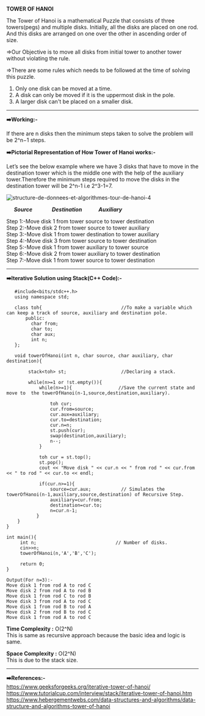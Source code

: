 **TOWER OF HANOI**

The Tower of Hanoi is a mathematical Puzzle that consists of three towers(pegs) and multiple disks. Initially, all the disks are placed on one rod. And this disks are arranged on one over the other in ascending order of size.

=>Our Objective is to move all disks from initial tower to another tower without violating the rule.

=>There are some rules which needs to be followed at the time of solving this puzzle.

1) Only one disk can be moved at a time.
2) A disk can only be moved if it is the uppermost disk in the pole.
3) A larger disk can't be placed on a smaller disk.
<hr></hr>

 **:arrow_right:Working:-**<br>
 
 If there are n disks then the minimum steps taken to solve the problem will be 2^n−1 steps.<br>

**:arrow_right:Pictorial Representation of How Tower of Hanoi works:-**<br>

Let’s see the below example where we have 3 disks that have to move in the destination tower which is the middle one with the help of the auxiliary tower.Therefore the minimum steps required to move the disks in the destination tower will be 2^n-1 i.e 2^3-1=7.


![structure-de-donnees-et-algorithmes-tour-de-hanoi-4](https://user-images.githubusercontent.com/72224843/140602551-e789416a-cd9d-47a0-9a00-1d76b6d36339.gif)<br>
      <p>&nbsp;&nbsp; &nbsp;  ***Source***&nbsp;&nbsp;&nbsp; &nbsp; &nbsp; &nbsp; &nbsp; &nbsp;***Destination***&nbsp;&nbsp;&nbsp; &nbsp; &nbsp; &nbsp; &nbsp;***Auxiliary***</p>

Step 1:-Move disk 1 from tower source to tower destination<br>
Step 2:-Move disk 2 from tower source to tower auxiliary<br>
Step 3:-Move disk 1 from tower destination to tower auxiliary<br>
Step 4:-Move disk 3 from tower source to tower destination<br>
Step 5:-Move disk 1 from tower auxiliary to tower source<br>
Step 6:-Move disk 2 from tower auxiliary to tower destination<br>
Step 7:-Move disk 1 from tower source to tower destination
<hr></hr>

**:arrow_right:Iterative Solution using Stack(C++ Code):-**
```
   #include<bits/stdc++.h>
   using namespace std;

   class toh{                             //To make a variable which can keep a track of source, auxiliary and destination pole.
       public:
         char from;
         char to;
         char aux;
         int n;
   };

   void towerOfHanoi(int n, char source, char auxiliary, char destination){

        stack<toh> st;                    //Declaring a stack. 

        while(n>=1 or !st.empty()){
            while(n>=1){                 //Save the current state and move to  the towerOfHanoi(n-1,source,destination,auxiliary).

                toh cur;
                cur.from=source;
                cur.aux=auxiliary;              
                cur.to=destination;
                cur.n=n;
                st.push(cur);
                swap(destination,auxiliary);
                n--;
            }

            toh cur = st.top();
            st.pop();
            cout << "Move disk " << cur.n << " from rod " << cur.from << " to rod " << cur.to << endl; 

            if(cur.n>=1){
                source=cur.aux;           // Simulates the towerOfHanoi(n-1,auxiliary,source,destination) of Recursive Step.
                auxiliary=cur.from;            
                destination=cur.to;
                n=cur.n-1; 
           }
    }
}

int main(){
     int n;                             // Number of disks.
     cin>>n;
     towerOfHanoi(n,'A','B','C');

     return 0;
}
```
```
Output(For n=3):-
Move disk 1 from rod A to rod C
Move disk 2 from rod A to rod B
Move disk 1 from rod C to rod B
Move disk 3 from rod A to rod C
Move disk 1 from rod B to rod A
Move disk 2 from rod B to rod C
Move disk 1 from rod A to rod C
```

**Time Complexity :** O(2^N)<br>
This is same as recursive approach because the basic idea and logic is same.<br>

**Space Complexity :** O(2^N)<br>
This is due to the stack size.<br>
<hr></hr>

**:arrow_right:References:-**<br>
https://www.geeksforgeeks.org/iterative-tower-of-hanoi/<br>
https://www.tutorialcup.com/interview/stack/iterative-tower-of-hanoi.htm<br>
https://www.hebergementwebs.com/data-structures-and-algorithms/data-structure-and-algorithms-tower-of-hanoi<br>



